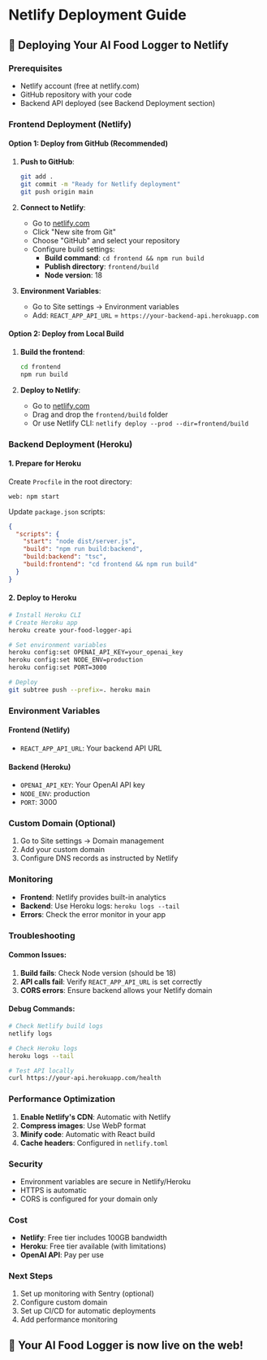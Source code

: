 # Netlify Deployment Guide

## 🚀 Deploying Your AI Food Logger to Netlify

### Prerequisites
- Netlify account (free at netlify.com)
- GitHub repository with your code
- Backend API deployed (see Backend Deployment section)

### Frontend Deployment (Netlify)

#### Option 1: Deploy from GitHub (Recommended)

1. **Push to GitHub**:
   ```bash
   git add .
   git commit -m "Ready for Netlify deployment"
   git push origin main
   ```

2. **Connect to Netlify**:
   - Go to [netlify.com](https://netlify.com)
   - Click "New site from Git"
   - Choose "GitHub" and select your repository
   - Configure build settings:
     - **Build command**: `cd frontend && npm run build`
     - **Publish directory**: `frontend/build`
     - **Node version**: 18

3. **Environment Variables**:
   - Go to Site settings → Environment variables
   - Add: `REACT_APP_API_URL` = `https://your-backend-api.herokuapp.com`

#### Option 2: Deploy from Local Build

1. **Build the frontend**:
   ```bash
   cd frontend
   npm run build
   ```

2. **Deploy to Netlify**:
   - Go to [netlify.com](https://netlify.com)
   - Drag and drop the `frontend/build` folder
   - Or use Netlify CLI: `netlify deploy --prod --dir=frontend/build`

### Backend Deployment (Heroku)

#### 1. Prepare for Heroku

Create `Procfile` in the root directory:
```
web: npm start
```

Update `package.json` scripts:
```json
{
  "scripts": {
    "start": "node dist/server.js",
    "build": "npm run build:backend",
    "build:backend": "tsc",
    "build:frontend": "cd frontend && npm run build"
  }
}
```

#### 2. Deploy to Heroku

```bash
# Install Heroku CLI
# Create Heroku app
heroku create your-food-logger-api

# Set environment variables
heroku config:set OPENAI_API_KEY=your_openai_key
heroku config:set NODE_ENV=production
heroku config:set PORT=3000

# Deploy
git subtree push --prefix=. heroku main
```

### Environment Variables

#### Frontend (Netlify)
- `REACT_APP_API_URL`: Your backend API URL

#### Backend (Heroku)
- `OPENAI_API_KEY`: Your OpenAI API key
- `NODE_ENV`: production
- `PORT`: 3000

### Custom Domain (Optional)

1. Go to Site settings → Domain management
2. Add your custom domain
3. Configure DNS records as instructed by Netlify

### Monitoring

- **Frontend**: Netlify provides built-in analytics
- **Backend**: Use Heroku logs: `heroku logs --tail`
- **Errors**: Check the error monitor in your app

### Troubleshooting

#### Common Issues:

1. **Build fails**: Check Node version (should be 18)
2. **API calls fail**: Verify `REACT_APP_API_URL` is set correctly
3. **CORS errors**: Ensure backend allows your Netlify domain

#### Debug Commands:

```bash
# Check Netlify build logs
netlify logs

# Check Heroku logs
heroku logs --tail

# Test API locally
curl https://your-api.herokuapp.com/health
```

### Performance Optimization

1. **Enable Netlify's CDN**: Automatic with Netlify
2. **Compress images**: Use WebP format
3. **Minify code**: Automatic with React build
4. **Cache headers**: Configured in `netlify.toml`

### Security

- Environment variables are secure in Netlify/Heroku
- HTTPS is automatic
- CORS is configured for your domain only

### Cost

- **Netlify**: Free tier includes 100GB bandwidth
- **Heroku**: Free tier available (with limitations)
- **OpenAI API**: Pay per use

### Next Steps

1. Set up monitoring with Sentry (optional)
2. Configure custom domain
3. Set up CI/CD for automatic deployments
4. Add performance monitoring

## 🎉 Your AI Food Logger is now live on the web!
